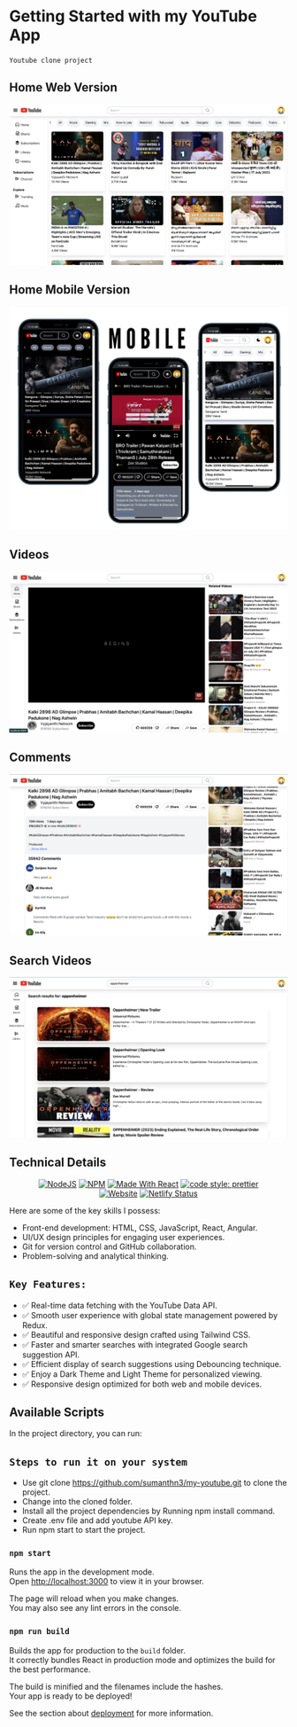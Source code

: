# Getting Started with my YouTube App

`Youtube clone project`

## Home Web Version

![Home Image](./src/Assets/Home.png)

## Home Mobile Version

![Mobile Image](./src/Assets/YoutubeMobile.png)

## Videos

![Videos Image](./src/Assets/Videos.png)

## Comments

![Comments Image](./src/Assets/Comments.png)

## Search Videos

![Search Image](./src/Assets/SearchResults.png)

## Technical Details

<p align="center">
  <a href="https://nodejs.org/en/blog/release/v18.15.0/"><img alt="NodeJS" src="https://img.shields.io/badge/node-18.15.0-339933?style=for-the-badge&logo=node.js&logoColor=white" /></a>
  <a href="https://www.npmjs.com/package/npm/v/9.6.2"><img alt="NPM" src="https://img.shields.io/badge/npm-9.6.2-CB3837?style=for-the-badge&logo=npm&logoColor=white" /></a>
  <a href="https://reactjs.org/"><img alt="Made With React" src="https://img.shields.io/badge/made%20with-react-61DAFB?style=for-the-badge&logo=react&logoColor=white" /></a>
  <a href="https://github.com/prettier/prettier"><img alt="code style: prettier" src="https://img.shields.io/badge/code_style-prettier-ff69b4?style=for-the-badge&logo=prettier&logoColor=white" /></a>
  <br/>
  <a href="https://snutube.netlify.app"><img alt="Website" src="https://img.shields.io/badge/website-up-F9A825?style=for-the-badge" /></a>
  <a href="https://snutube.netlify.app"><img alt="Netlify Status" src="https://api.netlify.com/api/v1/badges/760e3894-259a-45fb-b2c2-bce676e71cfb/deploy-status" /></a>
</p>

Here are some of the key skills I possess:

- Front-end development: HTML, CSS, JavaScript, React, Angular.
- UI/UX design principles for engaging user experiences.
- Git for version control and GitHub collaboration.
- Problem-solving and analytical thinking.

## `Key Features:`

- ✅ Real-time data fetching with the YouTube Data API.
- ✅ Smooth user experience with global state management powered by Redux.
- ✅ Beautiful and responsive design crafted using Tailwind CSS.
- ✅ Faster and smarter searches with integrated Google search suggestion API.
- ✅ Efficient display of search suggestions using Debouncing technique.
- ✅ Enjoy a Dark Theme and Light Theme for personalized viewing.
- ✅ Responsive design optimized for both web and mobile devices.

## Available Scripts

In the project directory, you can run:

## `Steps to run it on your system`

- Use git clone https://github.com/sumanthn3/my-youtube.git to clone the project.
- Change into the cloned folder.
- Install all the project dependencies by Running npm install command.
- Create .env file and add youtube API key.
- Run npm start to start the project.

### `npm start`

Runs the app in the development mode.\
Open [http://localhost:3000](http://localhost:3000) to view it in your browser.

The page will reload when you make changes.\
You may also see any lint errors in the console.

### `npm run build`

Builds the app for production to the `build` folder.\
It correctly bundles React in production mode and optimizes the build for the best performance.

The build is minified and the filenames include the hashes.\
Your app is ready to be deployed!

See the section about [deployment](https://facebook.github.io/create-react-app/docs/deployment) for more information.
